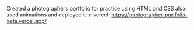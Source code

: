 Created a photographers portfolio for practice using HTML and CSS also used animations and deployed it in vercel: https://photographer-portfolio-beta.vercel.app/
